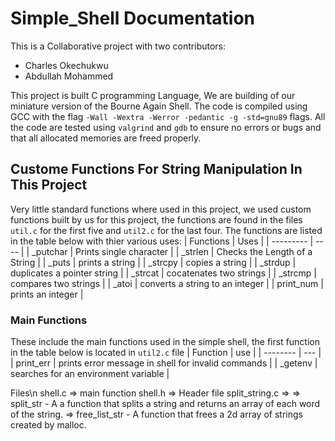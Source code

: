 # Simple_Shell Documentation
This is a Collaborative project with two contributors:
- Charles Okechukwu
- Abdullah Mohammed

This project is built C programming Language,  We are building of our miniature version of the Bourne Again Shell.
The code is compiled using GCC with the flag ```-Wall -Wextra -Werror -pedantic -g -std=gnu89``` flags. All the code are tested using `valgrind` and `gdb` to ensure no errors or bugs and that all allocated memories are freed properly.

## Custome Functions For String Manipulation In This Project
Very little standard functions where used in this project, we used custom functions built by us for this project, the functions are found in the files `util.c` for the first five and `util2.c` for the last four. The functions are listed in the table below with thier various uses:
| Functions | Uses |
| --------- | ---- |
| _putchar | Prints single character |
| _strlen | Checks the Length of a String |
| _puts | prints a string |
| _strcpy | copies a string |
| _strdup | duplicates a pointer string |
| _strcat | cocatenates two strings |
| _strcmp | compares two strings |
| _atoi | converts a string to an integer |
| print_num | prints an integer |

### Main Functions

These include the main functions used in the simple shell, the first function in the table below is located in `util2.c` file
| Function | use |
| -------- | --- |
| print_err | prints error message in shell for invalid commands |
| _getenv | searches for an environment variable |

Files\n
shell.c => main function
shell.h => Header file
split_string.c =>
    => split_str - A a function that splits a string and returns an array of each word of the string.
    => free_list_str -  A function that frees a 2d array of strings created by malloc.
    
